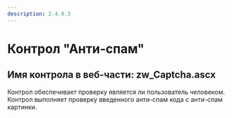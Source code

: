 ```yaml
---
description: 2.4.9.3
---
```


# Контрол "Анти-спам"

## Имя контрола в веб-части: zw\_Captcha.ascx

Контрол обеспечивает проверку является ли пользователь человеком. Контрол выполняет проверку введенного анти-спам кода с анти-спам картинки.

